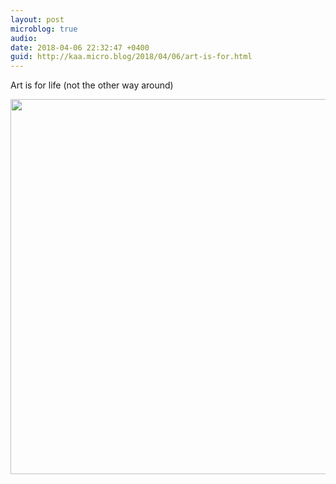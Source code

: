 ```yaml
---
layout: post
microblog: true
audio: 
date: 2018-04-06 22:32:47 +0400
guid: http://kaa.micro.blog/2018/04/06/art-is-for.html
---
```

Art is for life (not the other way around)

<img src="https://www.kaa.bz/uploads/2018/e6e261a3a8.jpg" width="600" height="600" />
